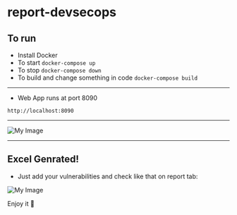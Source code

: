 # report-devsecops

## To run
- Install Docker
- To start ```docker-compose up```
- To stop ```docker-compose down```
- To build and change something in code ```docker-compose build```

----
- Web App runs at port 8090

```http://localhost:8090```

----
![My Image](src/fig2.png)

----
## Excel Genrated!

- Just add your vulnerabilities and check like that on report tab:

![My Image](src/excel.png)

Enjoy it 💜

